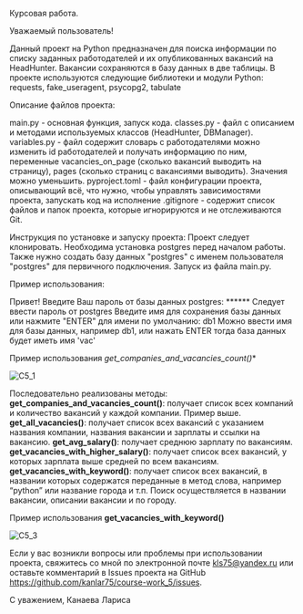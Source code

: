 ﻿Курсовая работа.

Уважаемый пользователь!

Данный проект на Python предназначен для поиска информации по списку заданных 
работодателей и их опубликованных вакансий на HeadHunter. Вакансии сохраняются 
в базу данных в две таблицы. В проекте используются следующие библиотеки и 
модули Python: requests, fake_useragent, psycopg2, tabulate

Описание файлов проекта:

main.py - основная функция, запуск кода.
classes.py - файл с описанием и методами используемых классов (HeadHunter, 
DBManager).
variables.py - файл содержит словарь с работодателями можно изменить id 
работодателей и получать информацию по ним, переменные vacancies_on_page 
(сколько вакансий выводить на страницу), pages (сколько страниц с вакансиями 
выводить). Значения можно уменьшить.
pyproject.toml - файл конфигурации проекта, описывающий всё, что нужно, 
чтобы управлять зависимостями проекта, запускать код на исполнение
.gitignore - содержит список файлов и папок проекта, которые игнорируются и не 
отслеживаются Git.

Инструкция по установке и запуску проекта: Проект следует клонировать. 
Необходима установка postgres перед началом работы. Также нужно создать 
базу данных "postgres" с именем пользователя "postgres" для первичного 
подключения. Запуск из файла main.py.

Пример использования:

Привет! Введите Ваш пароль от базы данных postgres: ******
Следует ввести пароль от postgres
Введите имя для сохранения базы данных или нажмите "ENTER" для имени по 
умолчанию: db1 
Можно ввести имя для базы данных, например db1, или нажать ENTER тогда база 
данных будет иметь имя 'vac'

Пример использования *get_companies_and_vacancies_count()**

![С5_1](https://github.com/kanlar75/course-work_5/assets/129141275/5027ebc0-fb93-4293-8e75-374fe8a7ff8a)

Последовательно реализованы методы:
**get_companies_and_vacancies_count()**: получает список всех компаний и количество
вакансий у каждой компании. Пример выше.
**get_all_vacancies()**: получает список всех вакансий с указанием названия 
компании, названия вакансии и зарплаты и ссылки на вакансию.
**get_avg_salary()**: получает среднюю зарплату по вакансиям.
**get_vacancies_with_higher_salary()**: получает список всех вакансий, у которых 
зарплата выше средней по всем вакансиям.
**get_vacancies_with_keyword()**: получает список всех вакансий, в названии которых
содержатся переданные в метод слова, например “python” или название города и т.п.
Поиск осуществляется в названии вакансии, описании вакансии и по городу.

Пример использования **get_vacancies_with_keyword()**

![С5_3](https://github.com/kanlar75/course-work_5/assets/129141275/7144cc3e-c969-41a5-ab86-69cbe1882e51)

Если у вас возникли вопросы или проблемы при использовании проекта, свяжитесь со мной по электронной почте kls75@yandex.ru или оставьте комментарий в Issues проекта на GitHub https://github.com/kanlar75/course-work_5/issues.

С уважением, Канаева Лариса
